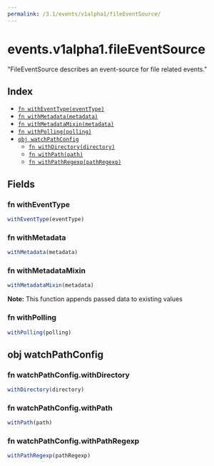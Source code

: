```yaml
---
permalink: /3.1/events/v1alpha1/fileEventSource/
---
```


# events.v1alpha1.fileEventSource

"FileEventSource describes an event-source for file related events."

## Index

* [`fn withEventType(eventType)`](#fn-witheventtype)
* [`fn withMetadata(metadata)`](#fn-withmetadata)
* [`fn withMetadataMixin(metadata)`](#fn-withmetadatamixin)
* [`fn withPolling(polling)`](#fn-withpolling)
* [`obj watchPathConfig`](#obj-watchpathconfig)
  * [`fn withDirectory(directory)`](#fn-watchpathconfigwithdirectory)
  * [`fn withPath(path)`](#fn-watchpathconfigwithpath)
  * [`fn withPathRegexp(pathRegexp)`](#fn-watchpathconfigwithpathregexp)

## Fields

### fn withEventType

```ts
withEventType(eventType)
```



### fn withMetadata

```ts
withMetadata(metadata)
```



### fn withMetadataMixin

```ts
withMetadataMixin(metadata)
```



**Note:** This function appends passed data to existing values

### fn withPolling

```ts
withPolling(polling)
```



## obj watchPathConfig



### fn watchPathConfig.withDirectory

```ts
withDirectory(directory)
```



### fn watchPathConfig.withPath

```ts
withPath(path)
```



### fn watchPathConfig.withPathRegexp

```ts
withPathRegexp(pathRegexp)
```

